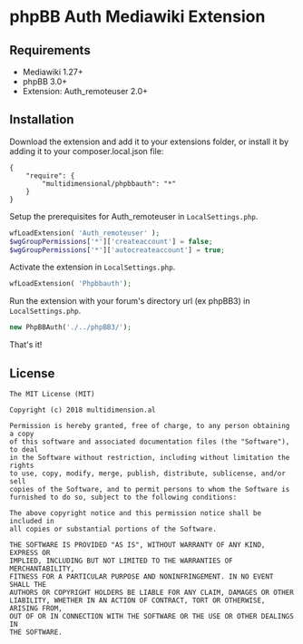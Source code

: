phpBB Auth Mediawiki Extension
=============

## Requirements

* Mediawiki 1.27+
* phpBB 3.0+
* Extension: Auth_remoteuser 2.0+

## Installation

Download the extension and add it to your extensions folder, or install it by adding it to your composer.local.json file:

```
{
    "require": {
        "multidimensional/phpbbauth": "*"
    }
}
```

Setup the prerequisites for Auth_remoteuser in ```LocalSettings.php```.

```php
wfLoadExtension( 'Auth_remoteuser' );
$wgGroupPermissions['*']['createaccount'] = false;
$wgGroupPermissions['*']['autocreateaccount'] = true;
```

Activate the extension in ```LocalSettings.php```.

```php
wfLoadExtension( 'Phpbbauth'); 
```

Run the extension with your forum's directory url (ex phpBB3) in ```LocalSettings.php```.

```php
new PhpBBAuth('./../phpBB3/');
```

That's it!

## License

    The MIT License (MIT)

    Copyright (c) 2018 multidimension.al
	
    Permission is hereby granted, free of charge, to any person obtaining a copy
    of this software and associated documentation files (the "Software"), to deal
    in the Software without restriction, including without limitation the rights
    to use, copy, modify, merge, publish, distribute, sublicense, and/or sell
    copies of the Software, and to permit persons to whom the Software is
    furnished to do so, subject to the following conditions:

    The above copyright notice and this permission notice shall be included in
    all copies or substantial portions of the Software.

    THE SOFTWARE IS PROVIDED "AS IS", WITHOUT WARRANTY OF ANY KIND, EXPRESS OR
    IMPLIED, INCLUDING BUT NOT LIMITED TO THE WARRANTIES OF MERCHANTABILITY,
    FITNESS FOR A PARTICULAR PURPOSE AND NONINFRINGEMENT. IN NO EVENT SHALL THE
    AUTHORS OR COPYRIGHT HOLDERS BE LIABLE FOR ANY CLAIM, DAMAGES OR OTHER
    LIABILITY, WHETHER IN AN ACTION OF CONTRACT, TORT OR OTHERWISE, ARISING FROM,
    OUT OF OR IN CONNECTION WITH THE SOFTWARE OR THE USE OR OTHER DEALINGS IN
    THE SOFTWARE.